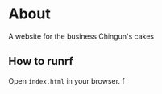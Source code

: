 # About

A website for the business Chingun's cakes

## How to runrf

Open `index.html` in your browser.
f

